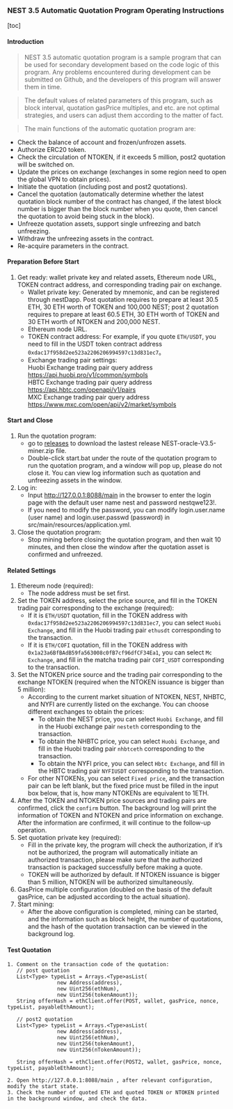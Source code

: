 ### NEST 3.5 Automatic Quotation Program Operating Instructions

[toc]

#### Introduction

> NEST 3.5 automatic quotation program is a sample program that can be used for secondary development based on the code logic of this program. Any problems encountered during development can be submitted on Github, and the developers of this program will answer them in time.

> The default values of related parameters of this program, such as block interval, quotation gasPrice multiples, and etc. are not optimal strategies, and users can adjust them according to the matter of fact.

> The main functions of the automatic quotation program are:
   * Check the balance of account and frozen/unfrozen assets.
   * Authorize ERC20 token.
   * Check the circulation of NTOKEN, if it exceeds 5 million, post2 quotation will be switched on.
   * Update the prices on exchange (exchanges in some region need to open the global VPN to obtain prices).
   * Initiate the quotation (including post and post2 quotations).
   * Cancel the quotation (automatically determine whether the latest quotation block number of the contract has changed, if the latest block number is bigger than the block number when you quote, then cancel the quotation to avoid being stuck in the block).
   * Unfreeze quotation assets, support single unfreezing and batch unfreezing.
   * Withdraw the unfreezing assets in the contract.
   * Re-acquire parameters in the contract.

#### Preparation Before Start

1. Get ready: wallet private key and related assets, Ethereum node URL, TOKEN contract address, and corresponding trading pair on exchange.
   * Wallet private key:
   Generated by mnemonic, and can be registered through nestDapp. Post quotation requires to prepare at least 30.5 ETH, 30 ETH worth of TOKEN and 100,000 NEST; post 2 quotation requires to prepare at least 60.5 ETH, 30 ETH worth of TOKEN and 30 ETH worth of NTOKEN and 200,000 NEST.
   * Ethereum node URL.
   * TOKEN contract address:
   For example, if you quote `ETH/USDT`, you need to fill in the USDT token contract address 
`0xdac17f958d2ee523a2206206994597c13d831ec7`。
   * Exchange trading pair settings:
   <br/> Huobi Exchange trading pair query address
    https://api.huobi.pro/v1/common/symbols
   <br/> HBTC Exchange trading pair query address 
    https://api.hbtc.com/openapi/v1/pairs
   <br/> MXC Exchange trading pair query address
    https://www.mxc.com/open/api/v2/market/symbols

#### Start and Close
1. Run the quotation program:
   * go to [releases](https://github.com/NEST-Protocol/NEST-Oracle-V3.5-minner/releases/tag/NEST-Oracle-V3.5-minner) to download the lastest release NEST-oracle-V3.5-miner.zip file.
   * Double-click start.bat under the route of the quotation program to run the quotation program, and a window will pop up, please do not close it. You can view log information such as quotation and unfreezing assets in the window.
2. Log in:
   * Input http://127.0.0.1:8088/main in the browser to enter the login page with the default user name nest and password nestqwe123!.
   * If you need to modify the password, you can modify login.user.name (user name) and login.user.passwd (password) in src/main/resources/application.yml.
3. Close the quotation program:
   * Stop mining before closing the quotation program, and then wait 10 minutes, and then close the window after the quotation asset is confirmed and unfreezed.

#### Related Settings

1. Ethereum node (required):
   * The node address must be set first.
2. Set the TOKEN address, select the price source, and fill in the TOKEN trading pair corresponding to the exchange (required):
   * If it is `ETH/USDT` quotation, fill in the TOKEN address with `0xdac17f958d2ee523a2206206994597c13d831ec7`, you can select `Huobi Exchange`, and fill in the Huobi trading pair `ethusdt` corresponding to the transaction.
   * If it is `ETH/COFI` quotation, fill in the TOKEN address with `0x1a23a6BfBAdB59fa563008c0fB7cf96dfCF34Ea1`, you can select `Mc Exchange`, and fill in the matcha trading pair `COFI_USDT` corresponding to the transaction.
3. Set the NTOKEN price source and the trading pair corresponding to the exchange NTOKEN (required when the NTOKEN issuance is bigger than 5 million):
   * According to the current market situation of NTOKEN, NEST, NHBTC, and NYFI are currently listed on the exchange. You can choose different exchanges to obtain the prices:
       * To obtain the NEST price, you can select `Huobi Exchange`, and fill in the Huobi exchange pair `nesteth` corresponding to the transaction.
       * To obtain the NHBTC price, you can select `Huobi Exchange`, and fill in the Huobi trading pair `nhbtceth` corresponding to the transaction.
       * To obtain the NYFI price, you can select `Hbtc Exchange`, and fill in the HBTC trading pair `NYFIUSDT` corresponding to the transaction.
   * For other NTOKENs, you can select `Fixed price`, and the transaction pair can be left blank, but the fixed price must be filled in the input box below, that is, how many NTOKENs are equivalent to 1ETH.
4. After the TOKEN and NTOKEN price sources and trading pairs are confirmed, click the `confirm` button. The background log will print the information of TOKEN and NTOKEN and price information on exchange. After the information are confirmed, it will continue to the follow-up operation.
5. Set quotation private key (required):
   * Fill in the private key, the program will check the authorization, if it’s not be authorized, the program will automatically initiate an authorized transaction, please make sure that the authorized transaction is packaged successfully before making a quote.
   * TOKEN will be authorized by default. If NTOKEN issuance is bigger than 5 million, NTOKEN will be authorized simultaneously.
6. GasPrice multiple configuration (doubled on the basis of the default gasPrice, can be adjusted according to the actual situation).
7. Start mining:
   * After the above configuration is completed, mining can be started, and the information such as block height, the number of quotations, and the hash of the quotation transaction can be viewed in the background log.

#### Test Quotation
```
1. Comment on the transaction code of the quotation:
   // post quotation
   List<Type> typeList = Arrays.<Type>asList(
                new Address(address),
                new Uint256(ethNum),
                new Uint256(tokenAmount));
   String offerHash = ethClient.offer(POST, wallet, gasPrice, nonce, typeList, payableEthAmount);

   // post2 quotation
   List<Type> typeList = Arrays.<Type>asList(
                new Address(address),
                new Uint256(ethNum),
                new Uint256(tokenAmount),
                new Uint256(nTokenAmount));

   String offerHash = ethClient.offer(POST2, wallet, gasPrice, nonce, typeList, payableEthAmount);

2. Open http://127.0.0.1:8088/main , after relevant configuration, modify the start state.
3. Check the number of quoted ETH and quoted TOKEN or NTOKEN printed in the background window, and check the data.
```
